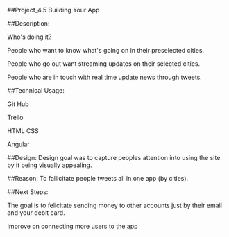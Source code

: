 ##Project_4.5  Building Your App


##Description:

Who's doing it?

People who want to know what's going on in their preselected cities.

People who go out want streaming updates on their selected cities.

People who are in touch with real time update news through tweets.

##Technical Usage:

Git Hub

Trello

HTML CSS

Angular



##Design:
Design goal was to capture peoples attention into using the site by it being visually appealing.

##Reason:
To fallicitate people tweets all in one app (by cities).


##Next Steps:

The goal is to felicitate sending money to other accounts just by their email and your debit card.

Improve on connecting more users to the app
